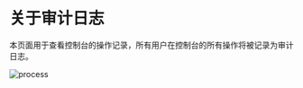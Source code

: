 # 关于审计日志

本页面用于查看控制台的操作记录，所有用户在控制台的所有操作将被记录为审计日志。

![process](https://docimages.blob.core.chinacloudapi.cn/images/Console/%E5%85%A8%E5%B1%80%E7%AE%A1%E7%90%86/%E5%AE%A1%E8%AE%A1%E6%97%A5%E5%BF%97.png)
